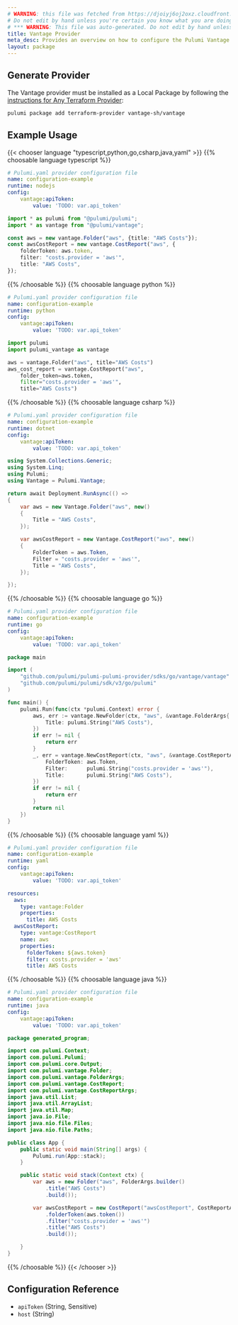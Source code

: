 ```yaml
---
# WARNING: this file was fetched from https://djoiyj6oj2oxz.cloudfront.net/docs/registry.opentofu.org/vantage-sh/vantage/0.1.68/index.md
# Do not edit by hand unless you're certain you know what you are doing!
# *** WARNING: This file was auto-generated. Do not edit by hand unless you're certain you know what you are doing! ***
title: Vantage Provider
meta_desc: Provides an overview on how to configure the Pulumi Vantage provider.
layout: package
---
```


## Generate Provider

The Vantage provider must be installed as a Local Package by following the [instructions for Any Terraform Provider](https://www.pulumi.com/registry/packages/terraform-provider/):

```bash
pulumi package add terraform-provider vantage-sh/vantage
```
## Example Usage

{{< chooser language "typescript,python,go,csharp,java,yaml" >}}
{{% choosable language typescript %}}
```yaml
# Pulumi.yaml provider configuration file
name: configuration-example
runtime: nodejs
config:
    vantage:apiToken:
        value: 'TODO: var.api_token'

```
```typescript
import * as pulumi from "@pulumi/pulumi";
import * as vantage from "@pulumi/vantage";

const aws = new vantage.Folder("aws", {title: "AWS Costs"});
const awsCostReport = new vantage.CostReport("aws", {
    folderToken: aws.token,
    filter: "costs.provider = 'aws'",
    title: "AWS Costs",
});
```
{{% /choosable %}}
{{% choosable language python %}}
```yaml
# Pulumi.yaml provider configuration file
name: configuration-example
runtime: python
config:
    vantage:apiToken:
        value: 'TODO: var.api_token'

```
```python
import pulumi
import pulumi_vantage as vantage

aws = vantage.Folder("aws", title="AWS Costs")
aws_cost_report = vantage.CostReport("aws",
    folder_token=aws.token,
    filter="costs.provider = 'aws'",
    title="AWS Costs")
```
{{% /choosable %}}
{{% choosable language csharp %}}
```yaml
# Pulumi.yaml provider configuration file
name: configuration-example
runtime: dotnet
config:
    vantage:apiToken:
        value: 'TODO: var.api_token'

```
```csharp
using System.Collections.Generic;
using System.Linq;
using Pulumi;
using Vantage = Pulumi.Vantage;

return await Deployment.RunAsync(() =>
{
    var aws = new Vantage.Folder("aws", new()
    {
        Title = "AWS Costs",
    });

    var awsCostReport = new Vantage.CostReport("aws", new()
    {
        FolderToken = aws.Token,
        Filter = "costs.provider = 'aws'",
        Title = "AWS Costs",
    });

});

```
{{% /choosable %}}
{{% choosable language go %}}
```yaml
# Pulumi.yaml provider configuration file
name: configuration-example
runtime: go
config:
    vantage:apiToken:
        value: 'TODO: var.api_token'

```
```go
package main

import (
	"github.com/pulumi/pulumi-pulumi-provider/sdks/go/vantage/vantage"
	"github.com/pulumi/pulumi/sdk/v3/go/pulumi"
)

func main() {
	pulumi.Run(func(ctx *pulumi.Context) error {
		aws, err := vantage.NewFolder(ctx, "aws", &vantage.FolderArgs{
			Title: pulumi.String("AWS Costs"),
		})
		if err != nil {
			return err
		}
		_, err = vantage.NewCostReport(ctx, "aws", &vantage.CostReportArgs{
			FolderToken: aws.Token,
			Filter:      pulumi.String("costs.provider = 'aws'"),
			Title:       pulumi.String("AWS Costs"),
		})
		if err != nil {
			return err
		}
		return nil
	})
}
```
{{% /choosable %}}
{{% choosable language yaml %}}
```yaml
# Pulumi.yaml provider configuration file
name: configuration-example
runtime: yaml
config:
    vantage:apiToken:
        value: 'TODO: var.api_token'

```
```yaml
resources:
  aws:
    type: vantage:Folder
    properties:
      title: AWS Costs
  awsCostReport:
    type: vantage:CostReport
    name: aws
    properties:
      folderToken: ${aws.token}
      filter: costs.provider = 'aws'
      title: AWS Costs
```
{{% /choosable %}}
{{% choosable language java %}}
```yaml
# Pulumi.yaml provider configuration file
name: configuration-example
runtime: java
config:
    vantage:apiToken:
        value: 'TODO: var.api_token'

```
```java
package generated_program;

import com.pulumi.Context;
import com.pulumi.Pulumi;
import com.pulumi.core.Output;
import com.pulumi.vantage.Folder;
import com.pulumi.vantage.FolderArgs;
import com.pulumi.vantage.CostReport;
import com.pulumi.vantage.CostReportArgs;
import java.util.List;
import java.util.ArrayList;
import java.util.Map;
import java.io.File;
import java.nio.file.Files;
import java.nio.file.Paths;

public class App {
    public static void main(String[] args) {
        Pulumi.run(App::stack);
    }

    public static void stack(Context ctx) {
        var aws = new Folder("aws", FolderArgs.builder()
            .title("AWS Costs")
            .build());

        var awsCostReport = new CostReport("awsCostReport", CostReportArgs.builder()
            .folderToken(aws.token())
            .filter("costs.provider = 'aws'")
            .title("AWS Costs")
            .build());

    }
}
```
{{% /choosable %}}
{{< /chooser >}}
## Configuration Reference

- `apiToken` (String, Sensitive)
- `host` (String)